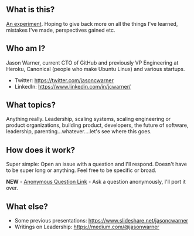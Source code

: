 ## What is this? 

[An experiment](https://twitter.com/jasoncwarner/status/1265287000724209665?s=20). Hoping to give back more on all the things I've learned, mistakes I've made, perspectives gained etc. 

## Who am I? 

Jason Warner, current CTO of GitHub and previously VP Engineering at Heroku, Canonical (people who make Ubuntu Linux) and various startups. 

- Twitter: https://twitter.com/jasoncwarner
- LinkedIn: https://www.linkedin.com/in/jcwarner/

## What topics? 

Anything really. Leadership, scaling systems, scaling engineering or product organizations, building product, developers, the future of software, leadership, parenting...whatever....let's see where this goes. 

## How does it work? 

Super simple: Open an issue with a question and I'll respond. Doesn't have to be super long or anything. Feel free to be specific or broad. 

**NEW** - [Anonymous Question Link](https://forms.gle/5a3b7oJS7MQTJKTi6) - Ask a question anonymously, I'll port it over. 


## What else? 

- Some previous presentations: https://www.slideshare.net/jasoncwarner
- Writings on Leadership: https://medium.com/@jasonwarner

